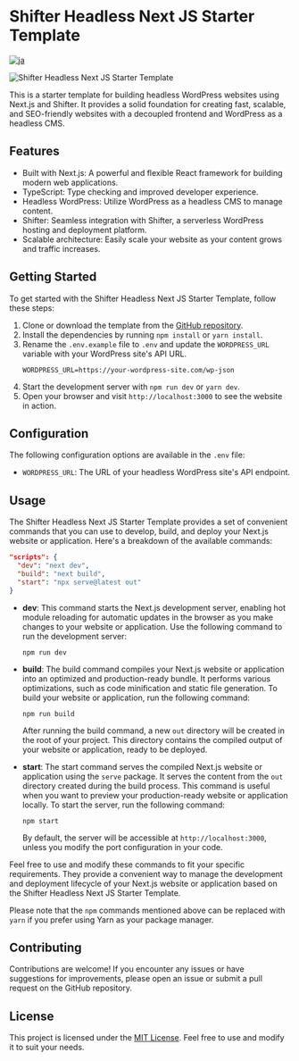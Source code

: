 # Shifter Headless Next JS Starter Template

[![ja](https://img.shields.io/badge/lang-ja-red.svg)](https://github.com/getshifter/shifter-headless-nextjs-typescript/blob/main/README.ja.md)

![Shifter Headless Next JS Starter Template](https://cdn.getshifter.co/6979d2c20e0f14c46f6b6eac8659c6136a0b4a67/uploads/2023/03/1-1024x626.png)

This is a starter template for building headless WordPress websites using Next.js and Shifter. It provides a solid foundation for creating fast, scalable, and SEO-friendly websites with a decoupled frontend and WordPress as a headless CMS.

## Features

- Built with Next.js: A powerful and flexible React framework for building modern web applications.
- TypeScript: Type checking and improved developer experience.
- Headless WordPress: Utilize WordPress as a headless CMS to manage content.
- Shifter: Seamless integration with Shifter, a serverless WordPress hosting and deployment platform.
- Scalable architecture: Easily scale your website as your content grows and traffic increases.

## Getting Started

To get started with the Shifter Headless Next JS Starter Template, follow these steps:

1. Clone or download the template from the [GitHub repository](https://github.com/getshifter/headless-example-nextjs-typescript).
2. Install the dependencies by running `npm install` or `yarn install`.
3. Rename the `.env.example` file to `.env` and update the `WORDPRESS_URL` variable with your WordPress site's API URL.
   ```plaintext
   WORDPRESS_URL=https://your-wordpress-site.com/wp-json
   ```
4. Start the development server with `npm run dev` or `yarn dev`.
5. Open your browser and visit `http://localhost:3000` to see the website in action.

## Configuration

The following configuration options are available in the `.env` file:

- `WORDPRESS_URL`: The URL of your headless WordPress site's API endpoint.

## Usage

The Shifter Headless Next JS Starter Template provides a set of convenient commands that you can use to develop, build, and deploy your Next.js website or application. Here's a breakdown of the available commands:

```json
"scripts": {
  "dev": "next dev",
  "build": "next build",
  "start": "npx serve@latest out"
}
```

- **dev**: This command starts the Next.js development server, enabling hot module reloading for automatic updates in the browser as you make changes to your website or application. Use the following command to run the development server:

  ```shell
  npm run dev
  ```

- **build**: The build command compiles your Next.js website or application into an optimized and production-ready bundle. It performs various optimizations, such as code minification and static file generation. To build your website or application, run the following command:

  ```shell
  npm run build
  ```

  After running the build command, a new `out` directory will be created in the root of your project. This directory contains the compiled output of your website or application, ready to be deployed.

- **start**: The start command serves the compiled Next.js website or application using the `serve` package. It serves the content from the `out` directory created during the build process. This command is useful when you want to preview your production-ready website or application locally. To start the server, run the following command:

  ```shell
  npm start
  ```

  By default, the server will be accessible at `http://localhost:3000`, unless you modify the port configuration in your code.

Feel free to use and modify these commands to fit your specific requirements. They provide a convenient way to manage the development and deployment lifecycle of your Next.js website or application based on the Shifter Headless Next JS Starter Template.

Please note that the `npm` commands mentioned above can be replaced with `yarn` if you prefer using Yarn as your package manager.

## Contributing

Contributions are welcome! If you encounter any issues or have suggestions for improvements, please open an issue or submit a pull request on the GitHub repository.

## License

This project is licensed under the [MIT License](LICENSE). Feel free to use and modify it to suit your needs.
